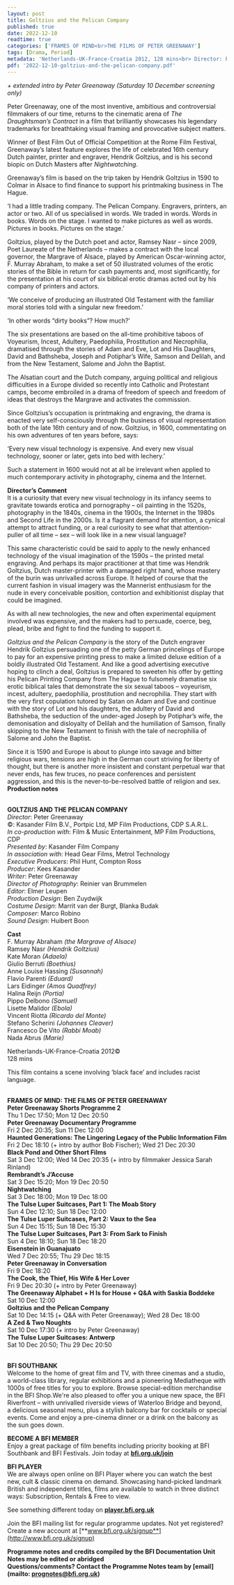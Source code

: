 ```yaml
---
layout: post
title: Goltzius and the Pelican Company
published: true
date: 2022-12-10
readtime: true
categories: ['FRAMES OF MIND<br>THE FILMS OF PETER GREENAWAY']
tags: [Drama, Period]
metadata: 'Netherlands-UK-France-Croatia 2012, 128 mins<br> Director: Peter Greenaway'
pdf: '2022-12-10-goltzius-and-the-pelican-company.pdf'
---
```


_+ extended intro by Peter Greenaway (Saturday 10 December screening only)_

Peter Greenaway, one of the most inventive, ambitious and controversial filmmakers of our time, returns to the cinematic arena of _The Draughtsman’s Contract_ in a film that brilliantly showcases his legendary trademarks for breathtaking visual framing and provocative subject matters.

Winner of Best Film Out of Official Competition at the Rome Film Festival, Greenaway’s latest feature explores the life of celebrated 16th century Dutch painter, printer and engraver, Hendrik Goltzius, and is his second biopic on Dutch Masters after _Nightwatching_.

Greenaway’s film is based on the trip taken by Hendrik Goltzius in 1590 to Colmar in Alsace to find finance to support his printmaking business in  The Hague.

‘I had a little trading company. The Pelican Company. Engravers, printers, an actor or two. All of us specialised in words. We traded in words. Words in books. Words on the stage. I wanted to make pictures as well as words. Pictures in books. Pictures on the stage.’

Goltzius, played by the Dutch poet and actor, Ramsey Nasr – since 2009, Poet Laureate of the Netherlands – makes a contract with the local governor, the Margrave of Alsace, played by American Oscar-winning actor, F. Murray Abraham, to make a set of 50 illustrated volumes of the erotic stories of the Bible in return for cash payments and, most significantly, for the presentation at his court of six biblical erotic dramas acted out by his company of printers  and actors.

‘We conceive of producing an illustrated Old Testament with the familiar moral stories told with a singular new freedom.’

‘In other words “dirty books”? How much?’

The six presentations are based on the all-time prohibitive taboos of Voyeurism, Incest, Adultery, Paedophilia, Prostitution and Necrophilia, dramatised through the stories of Adam and Eve, Lot and His Daughters, David and Bathsheba, Joseph and Potiphar’s Wife, Samson and Delilah, and from the New Testament, Salome and John the Baptist.

The Alsatian court and the Dutch company, arguing political and religious difficulties in a Europe divided so recently into Catholic and Protestant camps, become embroiled in a drama of freedom of speech and freedom of ideas that destroys the Margrave and activates the commission.

Since Goltzius’s occupation is printmaking and engraving, the drama is enacted very self-consciously through the business of visual representation both of the late 16th century and of now. Goltzius, in 1600, commentating on his own adventures of ten years before, says:

‘Every new visual technology is expensive. And every new visual technology, sooner or later, gets into bed with lechery.’

Such a statement in 1600 would not at all be irrelevant when applied to much contemporary activity in photography, cinema and the Internet.

**Director’s Comment**  
It is a curiosity that every new visual technology in its infancy seems to gravitate towards erotica and pornography – oil painting in the 1520s, photography in the 1840s, cinema in the 1900s, the Internet in the 1980s and Second Life in the 2000s. Is it a flagrant demand for attention, a cynical attempt to attract funding, or a real curiosity to see what that attention-puller of all time – sex – will look like in a new visual language?

This same characteristic could be said to apply to the newly enhanced technology of the visual imagination of the 1590s – the printed metal engraving. And perhaps its major practitioner at that time was Hendrik Goltzius, Dutch master-printer with a damaged right hand, whose mastery of the burin was unrivalled across Europe. It helped of course that the current fashion in visual imagery was the Mannerist enthusiasm for the nude in every conceivable position, contortion and exhibitionist display that could be imagined.

As with all new technologies, the new and often experimental equipment involved was expensive, and the makers had to persuade, coerce, beg, plead, bribe and fight to find the funding to support it.

_Goltzius and the Pelican Company_ is the story of the Dutch engraver Hendrik Goltzius persuading one of the petty German princelings of Europe to pay for an expensive printing press to make a limited deluxe edition of a boldly illustrated Old Testament. And like a good advertising executive hoping to clinch a deal, Goltzius is prepared to sweeten his offer by getting his Pelican Printing Company from The Hague to fulsomely dramatise six erotic biblical tales that demonstrate the six sexual taboos – voyeurism, incest, adultery, paedophilia, prostitution and necrophilia. They start with the very first copulation tutored by Satan on Adam and Eve and continue with the story of Lot and his daughters, the adultery of David and Bathsheba, the seduction of the under-aged Joseph by Potiphar’s wife, the demonisation and disloyalty of Delilah and the humiliation of Samson, finally skipping to the New Testament to finish with the tale of necrophilia of Salome and John the Baptist.

Since it is 1590 and Europe is about to plunge into savage and bitter religious wars, tensions are high in the German court striving for liberty of thought, but there is another more insistent and constant perpetual war that never ends, has few truces, no peace conferences and persistent aggression, and this is the never-to-be-resolved battle of religion and sex.  
**Production notes**
<br><br>

**GOLTZIUS AND THE PELICAN COMPANY**  
_Director_: Peter Greenaway  
©: Kasander Film B.V., Portpic Ltd,  MP Film Productions, CDP S.A.R.L.  
_In co-production with_: Film & Music Entertainment, MP Film Productions, CDP  
_Presented by_: Kasander Film Company  
_In association with_: Head Gear Films,  Metrol Technology  
_Executive Producers_: Phil Hunt, Compton Ross  
_Producer_: Kees Kasander  
_Writer_: Peter Greenaway  
_Director of Photography_: Reinier van Brummelen  
_Editor_: Elmer Leupen  
_Production Design_: Ben Zuydwijk  
_Costume Design_: Marrit van der Burgt,  Blanka Budak  
_Composer_: Marco Robino  
_Sound Design_: Huibert Boon

**Cast**  
F. Murray Abraham _(the Margrave of Alsace)_  
Ramsey Nasr _(Hendrik Goltzius)_  
Kate Moran _(Adaela)_  
Giulio Berruti _(Boethius)_  
Anne Louise Hassing _(Susannah)_  
Flavio Parenti _(Eduard)_  
Lars Eidinger _(Amos Quadfrey)_  
Halina Reijn _(Portia)_  
Pippo Delbono _(Samuel)_  
Lisette Malidor _(Ebola)_  
Vincent Riotta _(Ricardo del Monte)_  
Stefano Scherini _(Johannes Cleaver)_  
Francesco De Vito _(Rabbi Moab)_  
Nada Abrus _(Marie)_

Netherlands-UK-France-Croatia 2012©  
128 mins

This film contains a scene involving ‘black face’ and includes racist language.
<br><br>

**FRAMES OF MIND: THE FILMS  OF PETER GREENAWAY**<br>
**Peter Greenaway Shorts Programme 2**<br>
Thu 1 Dec 17:50; Mon 12 Dec 20:50<br>
**Peter Greenaway Documentary Programme**<br>
Fri 2 Dec 20:35; Sun 11 Dec 12:00<br>
**Haunted Generations: The Lingering Legacy of the Public Information Film**<br>
Fri 2 Dec 18:10 (+ intro by author Bob Fischer); Wed 21 Dec 20:30<br>
**Black Pond and Other Short Films**<br>
Sat 3 Dec 12:00; Wed 14 Dec 20:35 (+ intro by filmmaker Jessica Sarah Rinland)<br>
**Rembrandt’s J’Accuse**<br>
Sat 3 Dec 15:20; Mon 19 Dec 20:50<br>
**Nightwatching**<br>
Sat 3 Dec 18:00; Mon 19 Dec 18:00<br>
**The Tulse Luper Suitcases, Part 1: The Moab Story**<br>
Sun 4 Dec 12:10; Sun 18 Dec 12:00<br>
**The Tulse Luper Suitcases, Part 2:  Vaux to the Sea**<br>
Sun 4 Dec 15:15; Sun 18 Dec 15:30<br>
**The Tulse Luper Suitcases, Part 3:  From Sark to Finish**<br>
Sun 4 Dec 18:10; Sun 18 Dec 18:20<br>
**Eisenstein in Guanajuato**<br>
Wed 7 Dec 20:55; Thu 29 Dec 18:15<br>
**Peter Greenaway in Conversation**<br>
Fri 9 Dec 18:20<br>
**The Cook, the Thief, His Wife & Her Lover**<br>
Fri 9 Dec 20:30 (+ intro by Peter Greenaway)<br>
**The Greenaway Alphabet + H Is for House + Q&A with Saskia Boddeke**<br>
Sat 10 Dec 12:00<br>
**Goltzius and the Pelican Company**<br>
Sat 10 Dec 14:15 (+ Q&A with Peter Greenaway); Wed 28 Dec 18:00<br>
**A Zed & Two Noughts**<br>
Sat 10 Dec 17:30 (+ intro by Peter Greenaway)<br>
**The Tulse Luper Suitcases: Antwerp**<br>
Sat 10 Dec 20:50; Thu 29 Dec 20:50<br>
<br>

**BFI SOUTHBANK**  
Welcome to the home of great film and TV, with three cinemas and a studio, a world-class library, regular exhibitions and a pioneering Mediatheque with 1000s of free titles for you to explore. Browse special-edition merchandise in the BFI Shop.We&#39;re also pleased to offer you a unique new space, the BFI Riverfront – with unrivalled riverside views of Waterloo Bridge and beyond, a delicious seasonal menu, plus a stylish balcony bar for cocktails or special events. Come and enjoy a pre-cinema dinner or a drink on the balcony as the sun goes down.  

**BECOME A BFI MEMBER**  
Enjoy a great package of film benefits including priority booking at BFI Southbank and BFI Festivals. Join today at [**bfi.org.uk/join**](http://www.bfi.org.uk/join)  

**BFI PLAYER**  
 We are always open online on BFI Player where you can watch the best new, cult &amp; classic cinema on demand. Showcasing hand-picked landmark British and independent titles, films are available to watch in three distinct ways: Subscription, Rentals &amp; Free to view.  

See something different today on [**player.bfi.org.uk**](https://player.bfi.org.uk)  

Join the BFI mailing list for regular programme updates. Not yet registered? Create a new account at [**www.bfi.org.uk/signup**](http://www.bfi.org.uk/signup)

**Programme notes and credits compiled by the BFI Documentation Unit  
Notes may be edited or abridged  
Questions/comments? Contact the Programme Notes team by [email](mailto: prognotes@bfi.org.uk)**

<!--stackedit_data:
eyJoaXN0b3J5IjpbLTEwMDIzNjkyNF19
-->
